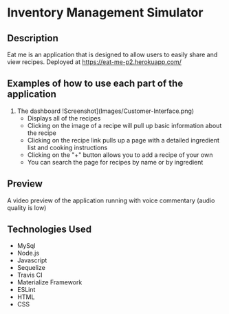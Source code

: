 # Inventory Management Simulator

## Description

Eat me is an application that is designed to allow users to easily share and view recipes. Deployed at https://eat-me-p2.herokuapp.com/

## Examples of how to use each part of the application

1. The dashboard 
   !Screenshot](Images/Customer-Interface.png)
   * Displays all of the recipes
   * Clicking on the image of a recipe will pull up basic information about the recipe
   * Clicking on the recipe link pulls up a page with a detailed ingredient list and cooking instructions
   * Clicking on the "+" button allows you to add a recipe of your own
   * You can search the page for recipes by name or by ingredient

## Preview
    
A video preview of the application running with voice commentary (audio quality is low)

## Technologies Used
   
   * MySql
   * Node.js
   * Javascript
   * Sequelize
   * Travis CI
   * Materialize Framework
   * ESLint
   * HTML
   * CSS
   
